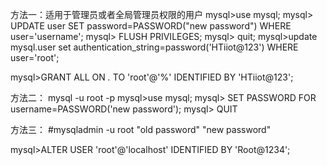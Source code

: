方法一：适用于管理员或者全局管理员权限的用户
mysql>use mysql;
mysql> UPDATE user SET password=PASSWORD("new password") WHERE user='username';
mysql> FLUSH PRIVILEGES;
mysql> quit;
mysql>update mysql.user set  authentication_string=password('HTiiot@123') WHERE user='root';

mysql>GRANT ALL ON *.* TO 'root'@'%' IDENTIFIED BY 'HTiiot@123';

方法二：
mysql -u root -p
mysql>use mysql;
mysql> SET PASSWORD FOR   username=PASSWORD('new password');
mysql> QUIT

方法三：
#mysqladmin -u root "old password" "new password"


mysql>ALTER USER 'root'@'localhost' IDENTIFIED BY 'Root@1234';
